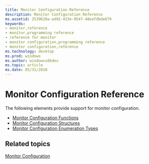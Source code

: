 ```yaml
---
title: Monitor Configuration Reference
description: Monitor Configuration Reference
ms.assetid: 2539620a-ad92-433e-9547-48eafdbde679
keywords:
- monitor,reference
- monitor,programming reference
- reference for monitor
- monitor configuration,programming reference
- monitor configuration,reference
ms.technology: desktop
ms.prod: windows
ms.author: windowssdkdev
ms.topic: article
ms.date: 05/31/2018
---
```


# Monitor Configuration Reference

The following elements provide support for monitor configuration.

-   [Monitor Configuration Functions](monitor-configuration-functions.md)
-   [Monitor Configuration Structures](monitor-configuration-structures.md)
-   [Monitor Configuration Enumeration Types](monitor-configuration-enumeration-types.md)

## Related topics

<dl> <dt>

[Monitor Configuration](monitor-configuration.md)
</dt> </dl>

 

 




